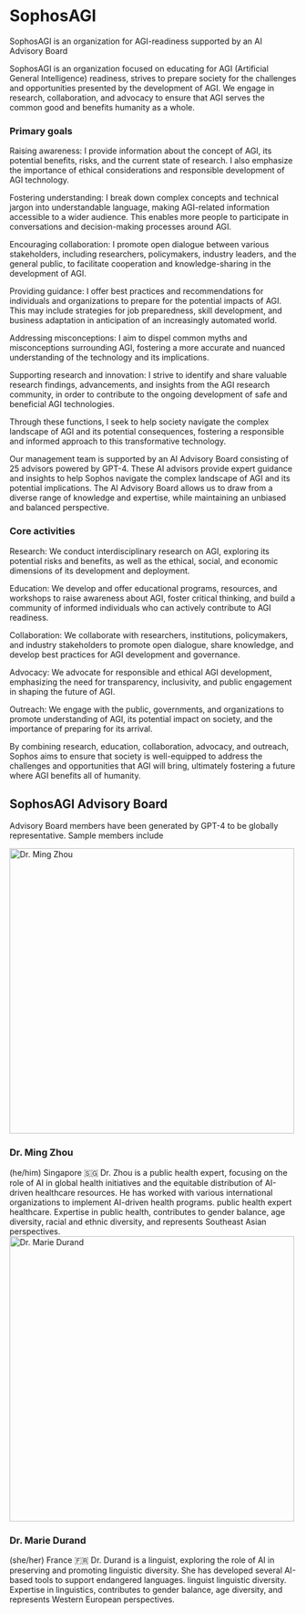 # SophosAGI
SophosAGI is an organization for AGI-readiness supported by an AI Advisory Board

SophosAGI is an organization focused on educating for AGI (Artificial General Intelligence) readiness, strives to prepare society for the challenges and opportunities presented by the development of AGI. We engage in research, collaboration, and advocacy to ensure that AGI serves the common good and benefits humanity as a whole.

<h3>Primary goals</h3>

Raising awareness: I provide information about the concept of AGI, its potential benefits, risks, and the current state of research. I also emphasize the importance of ethical considerations and responsible development of AGI technology.

Fostering understanding: I break down complex concepts and technical jargon into understandable language, making AGI-related information accessible to a wider audience. This enables more people to participate in conversations and decision-making processes around AGI.

Encouraging collaboration: I promote open dialogue between various stakeholders, including researchers, policymakers, industry leaders, and the general public, to facilitate cooperation and knowledge-sharing in the development of AGI.

Providing guidance: I offer best practices and recommendations for individuals and organizations to prepare for the potential impacts of AGI. This may include strategies for job preparedness, skill development, and business adaptation in anticipation of an increasingly automated world.

Addressing misconceptions: I aim to dispel common myths and misconceptions surrounding AGI, fostering a more accurate and nuanced understanding of the technology and its implications.

Supporting research and innovation: I strive to identify and share valuable research findings, advancements, and insights from the AGI research community, in order to contribute to the ongoing development of safe and beneficial AGI technologies.

Through these functions, I seek to help society navigate the complex landscape of AGI and its potential consequences, fostering a responsible and informed approach to this transformative technology.

Our management team is supported by an AI Advisory Board consisting of 25 advisors powered by GPT-4. These AI advisors provide expert guidance and insights to help Sophos navigate the complex landscape of AGI and its potential implications. The AI Advisory Board allows us to draw from a diverse range of knowledge and expertise, while maintaining an unbiased and balanced perspective.

<h3>Core activities</h3>

Research: We conduct interdisciplinary research on AGI, exploring its potential risks and benefits, as well as the ethical, social, and economic dimensions of its development and deployment.

Education: We develop and offer educational programs, resources, and workshops to raise awareness about AGI, foster critical thinking, and build a community of informed individuals who can actively contribute to AGI readiness.

Collaboration: We collaborate with researchers, institutions, policymakers, and industry stakeholders to promote open dialogue, share knowledge, and develop best practices for AGI development and governance.

Advocacy: We advocate for responsible and ethical AGI development, emphasizing the need for transparency, inclusivity, and public engagement in shaping the future of AGI.

Outreach: We engage with the public, governments, and organizations to promote understanding of AGI, its potential impact on society, and the importance of preparing for its arrival.

By combining research, education, collaboration, advocacy, and outreach, Sophos aims to ensure that society is well-equipped to address the challenges and opportunities that AGI will bring, ultimately fostering a future where AGI benefits all of humanity.

<h2>SophosAGI Advisory Board</h2>

Advisory Board members have been generated by GPT-4 to be globally representative. Sample members include

<img src="https://i.postimg.cc/RVSH13XP/25-Dr-Ming-Zhou.png" alt="Dr. Ming Zhou" width="500">

<h3>Dr. Ming Zhou</h3>
(he/him)	Singapore 🇸🇬		Dr. Zhou is a public health expert, focusing on the role of AI in global health initiatives and the equitable distribution of AI-driven healthcare resources. He has worked with various international organizations to implement AI-driven health programs.	public health expert	healthcare.	Expertise in public health, contributes to gender balance, age diversity, racial and ethnic diversity, and represents Southeast Asian perspectives.

<img src="https://i.postimg.cc/ZKtfJLYW/7-Dr-Marie-Durand.png" alt="Dr. Marie Durand" width="500">

<h3>Dr. Marie Durand</h3> 
(she/her)	France 🇫🇷 		Dr. Durand is a linguist, exploring the role of AI in preserving and promoting linguistic diversity. She has developed several AI-based tools to support endangered languages.	linguist	linguistic diversity.	Expertise in linguistics, contributes to gender balance, age diversity, and represents Western European perspectives.	


